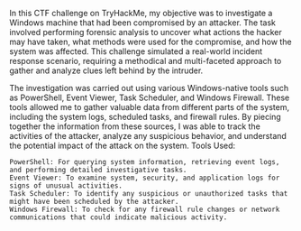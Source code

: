 In this CTF challenge on TryHackMe, my objective was to investigate a Windows machine that had been compromised by an attacker. The task involved performing forensic analysis to uncover what actions the hacker may have taken, what methods were used for the compromise, and how the system was affected. This challenge simulated a real-world incident response scenario, requiring a methodical and multi-faceted approach to gather and analyze clues left behind by the intruder.

The investigation was carried out using various Windows-native tools such as PowerShell, Event Viewer, Task Scheduler, and Windows Firewall. These tools allowed me to gather valuable data from different parts of the system, including the system logs, scheduled tasks, and firewall rules. By piecing together the information from these sources, I was able to track the activities of the attacker, analyze any suspicious behavior, and understand the potential impact of the attack on the system.
Tools Used:

    PowerShell: For querying system information, retrieving event logs, and performing detailed investigative tasks.
    Event Viewer: To examine system, security, and application logs for signs of unusual activities.
    Task Scheduler: To identify any suspicious or unauthorized tasks that might have been scheduled by the attacker.
    Windows Firewall: To check for any firewall rule changes or network communications that could indicate malicious activity.

